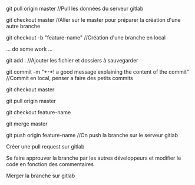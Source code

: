 git pull origin master  //Pull les données du serveur gitlab

git checkout master //Aller sur le master pour préparer la création d'une autre branche

git checkout -b "feature-name"  //Création d'une branche en local

... do some work ...

git add .   //Ajouter les fichier et dossiers à sauvegarder

git commit -m "+-*! a good message explaining the content of the commit"    //Commit en local, penser a faire des petits commits

git checkout master

git pull origin master

git checkout feature-name

git merge master

git push origin feature-name    //On push la branche sur le serveur gitlab

Créer une pull request sur gitlab

Se faire approuver la branche par les autres développeurs et modifier le code en fonction des commentaires

Merger la branche sur gitlab 